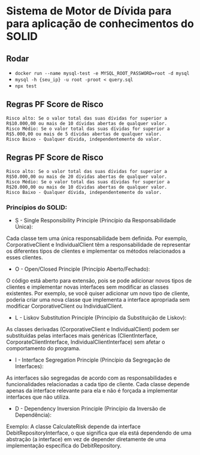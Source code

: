 # Sistema de Motor de Dívida para para aplicação de conhecimentos do SOLID
## Rodar
- `docker run --name mysql-test -e MYSQL_ROOT_PASSWORD=root -d mysql`
- `mysql -h {seu_ip} -u root -proot < query.sql`
- `npx test`

## Regras PF Score de Risco
    Risco alto: Se o valor total das suas dívidas for superior a R$10.000,00 ou mais de 10 dívidas abertas de qualquer valor.
    Risco Médio: Se o valor total das suas dívidas for superior a R$5.000,00 ou mais de 5 dívidas abertas de qualquer valor.
    Risco Baixo - Qualquer dívida, independentemente do valor.

## Regras PF Score de Risco
    Risco alto: Se o valor total das suas dívidas for superior a R$50.000,00 ou mais de 20 dívidas abertas de qualquer valor.
    Risco Médio: Se o valor total das suas dívidas for superior a R$20.000,00 ou mais de 10 dívidas abertas de qualquer valor.
    Risco Baixo - Qualquer dívida, independentemente do valor.

### Princípios do SOLID:

- S - Single Responsibility Principle (Princípio da Responsabilidade Única):

Cada classe tem uma única responsabilidade bem definida. Por exemplo, CorporativeClient e IndividualClient têm a responsabilidade de representar os diferentes tipos de clientes e implementar os métodos relacionados a esses clientes.

- O - Open/Closed Principle (Princípio Aberto/Fechado):

O código está aberto para extensão, pois se pode adicionar novos tipos de clientes e implementar novas interfaces sem modificar as classes existentes. Por exemplo, se você quiser adicionar um novo tipo de cliente, poderia criar uma nova classe que implementa a interface apropriada sem modificar CorporativeClient ou IndividualClient.

- L - Liskov Substitution Principle (Princípio da Substituição de Liskov):

As classes derivadas (CorporativeClient e IndividualClient) podem ser substituídas pelas interfaces mais genéricas (ClientInterface, CorporateClientInterface, IndividualClientInterface) sem afetar o comportamento do programa.

- I - Interface Segregation Principle (Princípio da Segregação de Interfaces):

As interfaces são segregadas de acordo com as responsabilidades e funcionalidades relacionadas a cada tipo de cliente. Cada classe depende apenas da interface relevante para ela e não é forçada a implementar interfaces que não utiliza.

- D - Dependency Inversion Principle (Princípio da Inversão de Dependência):

Exemplo: A classe CalculateRisk depende da interface DebitRepositoryInterface, o que significa que ela está dependendo de uma abstração (a interface) em vez de depender diretamente de uma implementação específica do DebitRepository.
